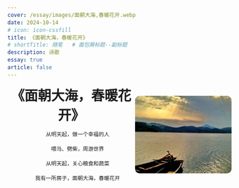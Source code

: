 ```yaml
---
cover: /essay/images/面朝大海,春暖花开.webp
date: 2024-10-14
# icon: icon-cssfill
title: 《面朝大海，春暖花开》
# shortTitle: 随笔   # 面包屑标题--副标题
description: 诗歌
essay: true
article: false
---
```



<div style="display:flex; width: 100%; justify-content: space-around;">
<div style="text-align: center;"> 
    <span style="font-size: 30px; font-weight: bold;">
        《面朝大海，春暖花开》
    </span>
    
        从明天起，做一个幸福的人

        喂马、劈柴，周游世界

        从明天起，关心粮食和蔬菜

        我有一所房子，面朝大海，春暖花开
</div>

<div border-radius="10"> 
    <img src="./images/面朝大海,春暖花开.webp" width="250" height="175"  style="border-radius: 10px;margin-top: 25px;" />
</div>
</div>

